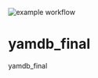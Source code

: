![example workflow](https://github.com/KondratevAD/yamdb_final/actions/workflows/yamdb_workflow.yaml/badge.svg)
# yamdb_final
yamdb_final
